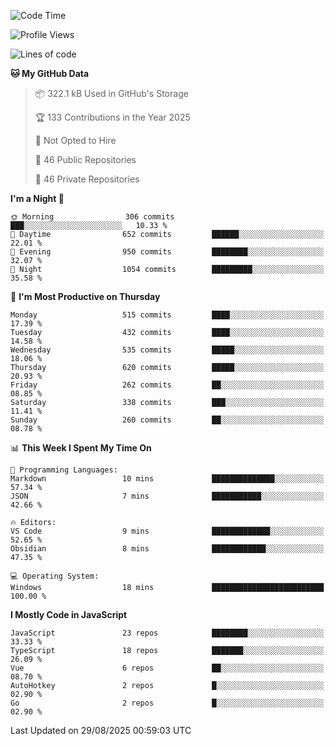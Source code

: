 <!--START_SECTION:waka-->
![Code Time](http://img.shields.io/badge/Code%20Time-977%20hrs%2043%20mins-blue)

![Profile Views](http://img.shields.io/badge/Profile%20Views-0-blue)

![Lines of code](https://img.shields.io/badge/From%20Hello%20World%20I%27ve%20Written-2.4%20million%20lines%20of%20code-blue)

**🐱 My GitHub Data** 

> 📦 322.1 kB Used in GitHub's Storage 
 > 
> 🏆 133 Contributions in the Year 2025
 > 
> 🚫 Not Opted to Hire
 > 
> 📜 46 Public Repositories 
 > 
> 🔑 46 Private Repositories 
 > 
**I'm a Night 🦉** 

```text
🌞 Morning                306 commits         ███░░░░░░░░░░░░░░░░░░░░░░   10.33 % 
🌆 Daytime                652 commits         ██████░░░░░░░░░░░░░░░░░░░   22.01 % 
🌃 Evening                950 commits         ████████░░░░░░░░░░░░░░░░░   32.07 % 
🌙 Night                  1054 commits        █████████░░░░░░░░░░░░░░░░   35.58 % 
```
📅 **I'm Most Productive on Thursday** 

```text
Monday                   515 commits         ████░░░░░░░░░░░░░░░░░░░░░   17.39 % 
Tuesday                  432 commits         ████░░░░░░░░░░░░░░░░░░░░░   14.58 % 
Wednesday                535 commits         █████░░░░░░░░░░░░░░░░░░░░   18.06 % 
Thursday                 620 commits         █████░░░░░░░░░░░░░░░░░░░░   20.93 % 
Friday                   262 commits         ██░░░░░░░░░░░░░░░░░░░░░░░   08.85 % 
Saturday                 338 commits         ███░░░░░░░░░░░░░░░░░░░░░░   11.41 % 
Sunday                   260 commits         ██░░░░░░░░░░░░░░░░░░░░░░░   08.78 % 
```


📊 **This Week I Spent My Time On** 

```text
💬 Programming Languages: 
Markdown                 10 mins             ██████████████░░░░░░░░░░░   57.34 % 
JSON                     7 mins              ███████████░░░░░░░░░░░░░░   42.66 % 

🔥 Editors: 
VS Code                  9 mins              █████████████░░░░░░░░░░░░   52.65 % 
Obsidian                 8 mins              ████████████░░░░░░░░░░░░░   47.35 % 

💻 Operating System: 
Windows                  18 mins             █████████████████████████   100.00 % 
```

**I Mostly Code in JavaScript** 

```text
JavaScript               23 repos            ████████░░░░░░░░░░░░░░░░░   33.33 % 
TypeScript               18 repos            ███████░░░░░░░░░░░░░░░░░░   26.09 % 
Vue                      6 repos             ██░░░░░░░░░░░░░░░░░░░░░░░   08.70 % 
AutoHotkey               2 repos             █░░░░░░░░░░░░░░░░░░░░░░░░   02.90 % 
Go                       2 repos             █░░░░░░░░░░░░░░░░░░░░░░░░   02.90 % 
```




 Last Updated on 29/08/2025 00:59:03 UTC
<!--END_SECTION:waka-->
